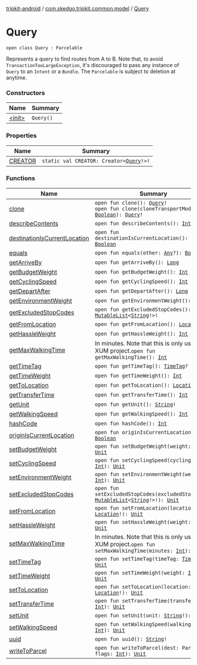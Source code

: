 [tripkit-android](../../index.md) / [com.skedgo.tripkit.common.model](../index.md) / [Query](./index.md)

# Query

`open class Query : Parcelable`

Represents a query to find routes from A to B. Note that, to avoid `TransactionTooLargeException`, it's discouraged to pass any instance of `Query` to an `Intent` or a `Bundle`. The `Parcelable` is subject to deletion at anytime.

### Constructors

| Name | Summary |
|---|---|
| [&lt;init&gt;](-init-.md) | `Query()` |

### Properties

| Name | Summary |
|---|---|
| [CREATOR](-c-r-e-a-t-o-r.md) | `static val CREATOR: Creator<`[`Query`](./index.md)`!>!` |

### Functions

| Name | Summary |
|---|---|
| [clone](clone.md) | `open fun clone(): `[`Query`](./index.md)`!`<br>`open fun clone(cloneTransportMode: `[`Boolean`](https://kotlinlang.org/api/latest/jvm/stdlib/kotlin/-boolean/index.html)`): `[`Query`](./index.md)`!` |
| [describeContents](describe-contents.md) | `open fun describeContents(): `[`Int`](https://kotlinlang.org/api/latest/jvm/stdlib/kotlin/-int/index.html) |
| [destinationIsCurrentLocation](destination-is-current-location.md) | `open fun destinationIsCurrentLocation(): `[`Boolean`](https://kotlinlang.org/api/latest/jvm/stdlib/kotlin/-boolean/index.html) |
| [equals](equals.md) | `open fun equals(other: `[`Any`](https://kotlinlang.org/api/latest/jvm/stdlib/kotlin/-any/index.html)`?): `[`Boolean`](https://kotlinlang.org/api/latest/jvm/stdlib/kotlin/-boolean/index.html) |
| [getArriveBy](get-arrive-by.md) | `open fun getArriveBy(): `[`Long`](https://kotlinlang.org/api/latest/jvm/stdlib/kotlin/-long/index.html) |
| [getBudgetWeight](get-budget-weight.md) | `open fun getBudgetWeight(): `[`Int`](https://kotlinlang.org/api/latest/jvm/stdlib/kotlin/-int/index.html) |
| [getCyclingSpeed](get-cycling-speed.md) | `open fun getCyclingSpeed(): `[`Int`](https://kotlinlang.org/api/latest/jvm/stdlib/kotlin/-int/index.html) |
| [getDepartAfter](get-depart-after.md) | `open fun getDepartAfter(): `[`Long`](https://kotlinlang.org/api/latest/jvm/stdlib/kotlin/-long/index.html) |
| [getEnvironmentWeight](get-environment-weight.md) | `open fun getEnvironmentWeight(): `[`Int`](https://kotlinlang.org/api/latest/jvm/stdlib/kotlin/-int/index.html) |
| [getExcludedStopCodes](get-excluded-stop-codes.md) | `open fun getExcludedStopCodes(): `[`MutableList`](https://kotlinlang.org/api/latest/jvm/stdlib/kotlin.collections/-mutable-list/index.html)`<`[`String`](https://kotlinlang.org/api/latest/jvm/stdlib/kotlin/-string/index.html)`!>!` |
| [getFromLocation](get-from-location.md) | `open fun getFromLocation(): `[`Location`](../-location/index.md)`?` |
| [getHassleWeight](get-hassle-weight.md) | `open fun getHassleWeight(): `[`Int`](https://kotlinlang.org/api/latest/jvm/stdlib/kotlin/-int/index.html) |
| [getMaxWalkingTime](get-max-walking-time.md) | In minutes. Note that this is only used for XUM project.`open fun getMaxWalkingTime(): `[`Int`](https://kotlinlang.org/api/latest/jvm/stdlib/kotlin/-int/index.html) |
| [getTimeTag](get-time-tag.md) | `open fun getTimeTag(): `[`TimeTag`](../-time-tag/index.md)`?` |
| [getTimeWeight](get-time-weight.md) | `open fun getTimeWeight(): `[`Int`](https://kotlinlang.org/api/latest/jvm/stdlib/kotlin/-int/index.html) |
| [getToLocation](get-to-location.md) | `open fun getToLocation(): `[`Location`](../-location/index.md)`?` |
| [getTransferTime](get-transfer-time.md) | `open fun getTransferTime(): `[`Int`](https://kotlinlang.org/api/latest/jvm/stdlib/kotlin/-int/index.html) |
| [getUnit](get-unit.md) | `open fun getUnit(): `[`String`](https://kotlinlang.org/api/latest/jvm/stdlib/kotlin/-string/index.html)`!` |
| [getWalkingSpeed](get-walking-speed.md) | `open fun getWalkingSpeed(): `[`Int`](https://kotlinlang.org/api/latest/jvm/stdlib/kotlin/-int/index.html) |
| [hashCode](hash-code.md) | `open fun hashCode(): `[`Int`](https://kotlinlang.org/api/latest/jvm/stdlib/kotlin/-int/index.html) |
| [originIsCurrentLocation](origin-is-current-location.md) | `open fun originIsCurrentLocation(): `[`Boolean`](https://kotlinlang.org/api/latest/jvm/stdlib/kotlin/-boolean/index.html) |
| [setBudgetWeight](set-budget-weight.md) | `open fun setBudgetWeight(weight: `[`Int`](https://kotlinlang.org/api/latest/jvm/stdlib/kotlin/-int/index.html)`): `[`Unit`](https://kotlinlang.org/api/latest/jvm/stdlib/kotlin/-unit/index.html) |
| [setCyclingSpeed](set-cycling-speed.md) | `open fun setCyclingSpeed(cyclingSpeed: `[`Int`](https://kotlinlang.org/api/latest/jvm/stdlib/kotlin/-int/index.html)`): `[`Unit`](https://kotlinlang.org/api/latest/jvm/stdlib/kotlin/-unit/index.html) |
| [setEnvironmentWeight](set-environment-weight.md) | `open fun setEnvironmentWeight(weight: `[`Int`](https://kotlinlang.org/api/latest/jvm/stdlib/kotlin/-int/index.html)`): `[`Unit`](https://kotlinlang.org/api/latest/jvm/stdlib/kotlin/-unit/index.html) |
| [setExcludedStopCodes](set-excluded-stop-codes.md) | `open fun setExcludedStopCodes(excludedStopCodes: `[`MutableList`](https://kotlinlang.org/api/latest/jvm/stdlib/kotlin.collections/-mutable-list/index.html)`<`[`String`](https://kotlinlang.org/api/latest/jvm/stdlib/kotlin/-string/index.html)`!>!): `[`Unit`](https://kotlinlang.org/api/latest/jvm/stdlib/kotlin/-unit/index.html) |
| [setFromLocation](set-from-location.md) | `open fun setFromLocation(location: `[`Location`](../-location/index.md)`!): `[`Unit`](https://kotlinlang.org/api/latest/jvm/stdlib/kotlin/-unit/index.html) |
| [setHassleWeight](set-hassle-weight.md) | `open fun setHassleWeight(weight: `[`Int`](https://kotlinlang.org/api/latest/jvm/stdlib/kotlin/-int/index.html)`): `[`Unit`](https://kotlinlang.org/api/latest/jvm/stdlib/kotlin/-unit/index.html) |
| [setMaxWalkingTime](set-max-walking-time.md) | In minutes. Note that this is only used for XUM project.`open fun setMaxWalkingTime(minutes: `[`Int`](https://kotlinlang.org/api/latest/jvm/stdlib/kotlin/-int/index.html)`): `[`Unit`](https://kotlinlang.org/api/latest/jvm/stdlib/kotlin/-unit/index.html) |
| [setTimeTag](set-time-tag.md) | `open fun setTimeTag(timeTag: `[`TimeTag`](../-time-tag/index.md)`): `[`Unit`](https://kotlinlang.org/api/latest/jvm/stdlib/kotlin/-unit/index.html) |
| [setTimeWeight](set-time-weight.md) | `open fun setTimeWeight(weight: `[`Int`](https://kotlinlang.org/api/latest/jvm/stdlib/kotlin/-int/index.html)`): `[`Unit`](https://kotlinlang.org/api/latest/jvm/stdlib/kotlin/-unit/index.html) |
| [setToLocation](set-to-location.md) | `open fun setToLocation(location: `[`Location`](../-location/index.md)`!): `[`Unit`](https://kotlinlang.org/api/latest/jvm/stdlib/kotlin/-unit/index.html) |
| [setTransferTime](set-transfer-time.md) | `open fun setTransferTime(transferTime: `[`Int`](https://kotlinlang.org/api/latest/jvm/stdlib/kotlin/-int/index.html)`): `[`Unit`](https://kotlinlang.org/api/latest/jvm/stdlib/kotlin/-unit/index.html) |
| [setUnit](set-unit.md) | `open fun setUnit(unit: `[`String`](https://kotlinlang.org/api/latest/jvm/stdlib/kotlin/-string/index.html)`!): `[`Unit`](https://kotlinlang.org/api/latest/jvm/stdlib/kotlin/-unit/index.html) |
| [setWalkingSpeed](set-walking-speed.md) | `open fun setWalkingSpeed(walkingSpeed: `[`Int`](https://kotlinlang.org/api/latest/jvm/stdlib/kotlin/-int/index.html)`): `[`Unit`](https://kotlinlang.org/api/latest/jvm/stdlib/kotlin/-unit/index.html) |
| [uuid](uuid.md) | `open fun uuid(): `[`String`](https://kotlinlang.org/api/latest/jvm/stdlib/kotlin/-string/index.html)`!` |
| [writeToParcel](write-to-parcel.md) | `open fun writeToParcel(dest: Parcel!, flags: `[`Int`](https://kotlinlang.org/api/latest/jvm/stdlib/kotlin/-int/index.html)`): `[`Unit`](https://kotlinlang.org/api/latest/jvm/stdlib/kotlin/-unit/index.html) |
